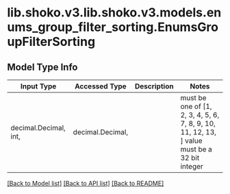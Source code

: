 # lib.shoko.v3.lib.shoko.v3.models.enums_group_filter_sorting.EnumsGroupFilterSorting

## Model Type Info
Input Type | Accessed Type | Description | Notes
------------ | ------------- | ------------- | -------------
decimal.Decimal, int,  | decimal.Decimal,  |  | must be one of [1, 2, 3, 4, 5, 6, 7, 8, 9, 10, 11, 12, 13, ] value must be a 32 bit integer

[[Back to Model list]](../../README.md#documentation-for-models) [[Back to API list]](../../README.md#documentation-for-api-endpoints) [[Back to README]](../../README.md)

